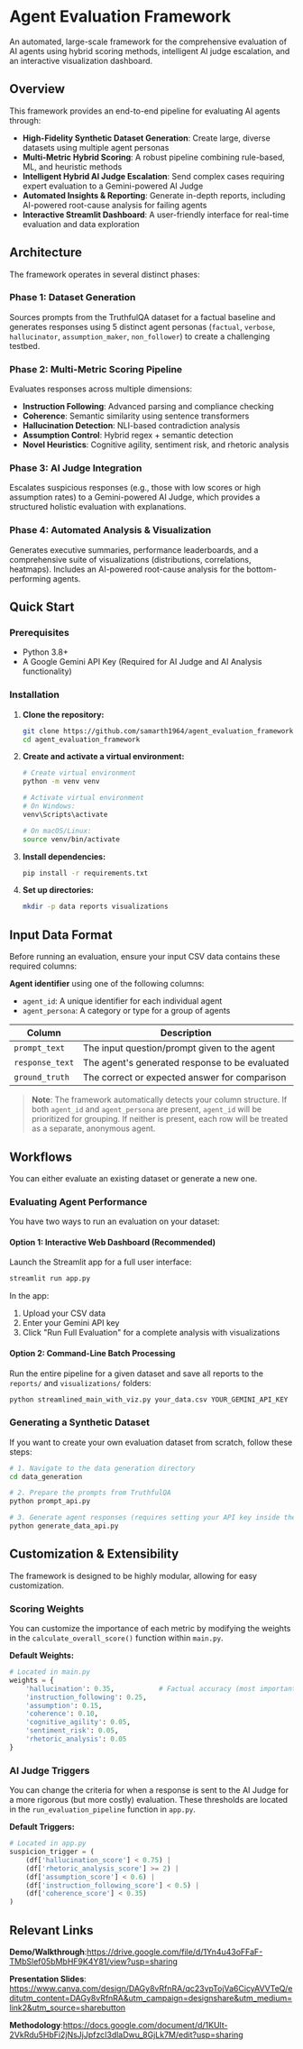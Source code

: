 # Agent Evaluation Framework

An automated, large-scale framework for the comprehensive evaluation of AI agents using hybrid scoring methods, intelligent AI judge escalation, and an interactive visualization dashboard.

## Overview

This framework provides an end-to-end pipeline for evaluating AI agents through:

- **High-Fidelity Synthetic Dataset Generation**: Create large, diverse datasets using multiple agent personas
- **Multi-Metric Hybrid Scoring**: A robust pipeline combining rule-based, ML, and heuristic methods
- **Intelligent Hybrid AI Judge Escalation**: Send complex cases requiring expert evaluation to a Gemini-powered AI Judge
- **Automated Insights & Reporting**: Generate in-depth reports, including AI-powered root-cause analysis for failing agents
- **Interactive Streamlit Dashboard**: A user-friendly interface for real-time evaluation and data exploration

## Architecture

The framework operates in several distinct phases:

### Phase 1: Dataset Generation
Sources prompts from the TruthfulQA dataset for a factual baseline and generates responses using 5 distinct agent personas (`factual`, `verbose`, `hallucinator`, `assumption_maker`, `non_follower`) to create a challenging testbed.

### Phase 2: Multi-Metric Scoring Pipeline
Evaluates responses across multiple dimensions:

- **Instruction Following**: Advanced parsing and compliance checking
- **Coherence**: Semantic similarity using sentence transformers
- **Hallucination Detection**: NLI-based contradiction analysis
- **Assumption Control**: Hybrid regex + semantic detection
- **Novel Heuristics**: Cognitive agility, sentiment risk, and rhetoric analysis

### Phase 3: AI Judge Integration
Escalates suspicious responses (e.g., those with low scores or high assumption rates) to a Gemini-powered AI Judge, which provides a structured holistic evaluation with explanations.

### Phase 4: Automated Analysis & Visualization
Generates executive summaries, performance leaderboards, and a comprehensive suite of visualizations (distributions, correlations, heatmaps). Includes an AI-powered root-cause analysis for the bottom-performing agents.

## Quick Start

### Prerequisites
- Python 3.8+
- A Google Gemini API Key (Required for AI Judge and AI Analysis functionality)

### Installation

1. **Clone the repository:**
   ```bash
   git clone https://github.com/samarth1964/agent_evaluation_framework.git
   cd agent_evaluation_framework
   ```

2. **Create and activate a virtual environment:**
   ```bash
   # Create virtual environment
   python -m venv venv
   
   # Activate virtual environment
   # On Windows:
   venv\Scripts\activate
   
   # On macOS/Linux:
   source venv/bin/activate
   ```

3. **Install dependencies:**
   ```bash
   pip install -r requirements.txt
   ```

4. **Set up directories:**
   ```bash
   mkdir -p data reports visualizations
   ```

## Input Data Format

Before running an evaluation, ensure your input CSV data contains these required columns:

**Agent identifier** using one of the following columns:
- `agent_id`: A unique identifier for each individual agent
- `agent_persona`: A category or type for a group of agents

| Column | Description |
|--------|-------------|
| `prompt_text` | The input question/prompt given to the agent |
| `response_text` | The agent's generated response to be evaluated |
| `ground_truth` | The correct or expected answer for comparison |


> **Note**: The framework automatically detects your column structure. If both `agent_id` and `agent_persona` are present, `agent_id` will be prioritized for grouping. If neither is present, each row will be treated as a separate, anonymous agent.

## Workflows

You can either evaluate an existing dataset or generate a new one.

### Evaluating Agent Performance

You have two ways to run an evaluation on your dataset:

#### Option 1: Interactive Web Dashboard (Recommended)

Launch the Streamlit app for a full user interface:

```bash
streamlit run app.py
```

In the app:
1. Upload your CSV data
2. Enter your Gemini API key
3. Click "Run Full Evaluation" for a complete analysis with visualizations

#### Option 2: Command-Line Batch Processing

Run the entire pipeline for a given dataset and save all reports to the `reports/` and `visualizations/` folders:

```bash
python streamlined_main_with_viz.py your_data.csv YOUR_GEMINI_API_KEY
```

### Generating a Synthetic Dataset

If you want to create your own evaluation dataset from scratch, follow these steps:

```bash
# 1. Navigate to the data generation directory
cd data_generation

# 2. Prepare the prompts from TruthfulQA
python prompt_api.py

# 3. Generate agent responses (requires setting your API key inside the script)
python generate_data_api.py
```
## Customization & Extensibility

The framework is designed to be highly modular, allowing for easy customization.

### Scoring Weights

You can customize the importance of each metric by modifying the weights in the `calculate_overall_score()` function within `main.py`.

**Default Weights:**

```python
# Located in main.py
weights = {
    'hallucination': 0.35,           # Factual accuracy (most important)
    'instruction_following': 0.25,
    'assumption': 0.15,
    'coherence': 0.10,
    'cognitive_agility': 0.05,
    'sentiment_risk': 0.05,
    'rhetoric_analysis': 0.05
}
```

### AI Judge Triggers

You can change the criteria for when a response is sent to the AI Judge for a more rigorous (but more costly) evaluation. These thresholds are located in the `run_evaluation_pipeline` function in `app.py`.

**Default Triggers:**

```python
# Located in app.py
suspicion_trigger = (
    (df['hallucination_score'] < 0.75) | 
    (df['rhetoric_analysis_score'] >= 2) | 
    (df['assumption_score'] < 0.6) | 
    (df['instruction_following_score'] < 0.5) | 
    (df['coherence_score'] < 0.35)
)
```
## Relevant Links

**Demo/Walkthrough**:https://drive.google.com/file/d/1Yn4u43oFFaF-TMbSlef05bMbHF9K4Y81/view?usp=sharing

**Presentation Slides**: https://www.canva.com/design/DAGy8vRfnRA/qc23vpTojVa6CicyAVVTeQ/editutm_content=DAGy8vRfnRA&utm_campaign=designshare&utm_medium=link2&utm_source=sharebutton

**Methodology**:https://docs.google.com/document/d/1KUlt-2VkRdu5HbFi2jNsJjJpfzcI3dlaDwu_8GjLk7M/edit?usp=sharing

